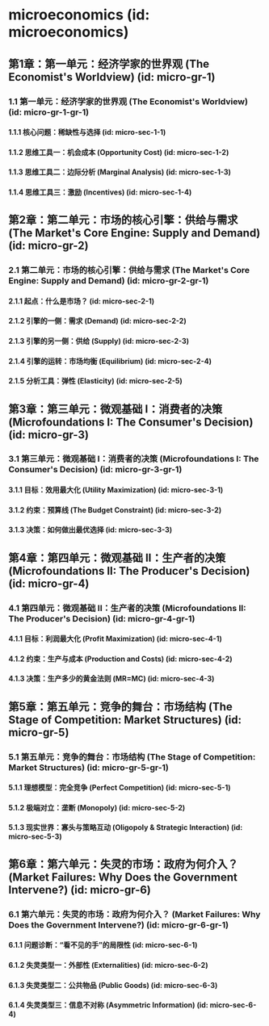 # microeconomics (id: microeconomics)

## 第1章：第一单元：经济学家的世界观 (The Economist's Worldview) (id: micro-gr-1)
### 1.1 第一单元：经济学家的世界观 (The Economist's Worldview) (id: micro-gr-1-gr-1)
#### 1.1.1 核心问题：稀缺性与选择 (id: micro-sec-1-1)
#### 1.1.2 思维工具一：机会成本 (Opportunity Cost) (id: micro-sec-1-2)
#### 1.1.3 思维工具二：边际分析 (Marginal Analysis) (id: micro-sec-1-3)
#### 1.1.4 思维工具三：激励 (Incentives) (id: micro-sec-1-4)

## 第2章：第二单元：市场的核心引擎：供给与需求 (The Market's Core Engine: Supply and Demand) (id: micro-gr-2)
### 2.1 第二单元：市场的核心引擎：供给与需求 (The Market's Core Engine: Supply and Demand) (id: micro-gr-2-gr-1)
#### 2.1.1 起点：什么是市场？ (id: micro-sec-2-1)
#### 2.1.2 引擎的一侧：需求 (Demand) (id: micro-sec-2-2)
#### 2.1.3 引擎的另一侧：供给 (Supply) (id: micro-sec-2-3)
#### 2.1.4 引擎的运转：市场均衡 (Equilibrium) (id: micro-sec-2-4)
#### 2.1.5 分析工具：弹性 (Elasticity) (id: micro-sec-2-5)

## 第3章：第三单元：微观基础 I：消费者的决策 (Microfoundations I: The Consumer's Decision) (id: micro-gr-3)
### 3.1 第三单元：微观基础 I：消费者的决策 (Microfoundations I: The Consumer's Decision) (id: micro-gr-3-gr-1)
#### 3.1.1 目标：效用最大化 (Utility Maximization) (id: micro-sec-3-1)
#### 3.1.2 约束：预算线 (The Budget Constraint) (id: micro-sec-3-2)
#### 3.1.3 决策：如何做出最优选择 (id: micro-sec-3-3)

## 第4章：第四单元：微观基础 II：生产者的决策 (Microfoundations II: The Producer's Decision) (id: micro-gr-4)
### 4.1 第四单元：微观基础 II：生产者的决策 (Microfoundations II: The Producer's Decision) (id: micro-gr-4-gr-1)
#### 4.1.1 目标：利润最大化 (Profit Maximization) (id: micro-sec-4-1)
#### 4.1.2 约束：生产与成本 (Production and Costs) (id: micro-sec-4-2)
#### 4.1.3 决策：生产多少的黄金法则 (MR=MC) (id: micro-sec-4-3)

## 第5章：第五单元：竞争的舞台：市场结构 (The Stage of Competition: Market Structures) (id: micro-gr-5)
### 5.1 第五单元：竞争的舞台：市场结构 (The Stage of Competition: Market Structures) (id: micro-gr-5-gr-1)
#### 5.1.1 理想模型：完全竞争 (Perfect Competition) (id: micro-sec-5-1)
#### 5.1.2 极端对立：垄断 (Monopoly) (id: micro-sec-5-2)
#### 5.1.3 现实世界：寡头与策略互动 (Oligopoly & Strategic Interaction) (id: micro-sec-5-3)

## 第6章：第六单元：失灵的市场：政府为何介入？ (Market Failures: Why Does the Government Intervene?) (id: micro-gr-6)
### 6.1 第六单元：失灵的市场：政府为何介入？ (Market Failures: Why Does the Government Intervene?) (id: micro-gr-6-gr-1)
#### 6.1.1 问题诊断：“看不见的手”的局限性 (id: micro-sec-6-1)
#### 6.1.2 失灵类型一：外部性 (Externalities) (id: micro-sec-6-2)
#### 6.1.3 失灵类型二：公共物品 (Public Goods) (id: micro-sec-6-3)
#### 6.1.4 失灵类型三：信息不对称 (Asymmetric Information) (id: micro-sec-6-4)

